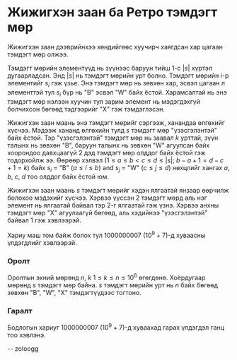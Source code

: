 Жижигхэн заан ба Ретро тэмдэгт мөр
==================================

Жижигхэн заан дээврийнхээ хөндийгөөс хуучирч хаягдсан хар цагаан тэмдэгт мөр
олжээ.

Тэмдэгт мөрийн элементүүд нь зүүнээс баруун тийш $1$-с $|s|$ хүртэл
дугаарладсан. Энд $|s|$ нь тэмдэгт мөрийн урт болно. Тэмдэгт мөрийн $i$-р
элементийг $s_i$ гэж үзье. Энэ тэмдэгт мөр нь зөвхөн хар, эсвэл цагаан л
элементтэй тул $s_i$ бүр нь "B" эсвэл "W" байх ёстой. Харамсалтай нь энэ тэмдэгт
мөр нэлээн хуучин тул зарим элемент нь мэдэгдэхгүй болчихсон бөгөөд тэдгээрийг
"X" гэж тэмдэглэсэн.

Жижигхэн заан маань энэ тэмдэгт мөрийг сэргээж, ханандаа өлгөхийг хүсчээ. Мэдээж
хананд өлгөхийн тулд $s$ тэмдэгт мөр "үзэсгэлэнтэй" байх ёстой. Тэр
"үзэсгэлэнтэй" тэмдэгт мөр нь заавал $k$ урттай, зүүн талынх нь зөвхөн "B",
баруун талынх нь зөвхөн "W" агуулсан байх хоорондоо давхцаагүй 2 дэд тэмдэгт мөр
олддог байх ёстой гэж тодорхойлж ээ. Өөрөөр хэлвэл ($1 ≤ a ≤ b < c ≤ d ≤ |s|$;
$b - a + 1 = d - c + 1 = k$) байх $s_i$ = "B" ($a≤ i ≤ b$) and $s_j$ = "W" ($c ≤
j ≤ d$) нөхцлийг хангах $a$, $b$, $c$, $d$ тоо олддог байх ёстой юм.

Жижигхэн заан маань $s$ тэмдэгт мөрийг хэдэн ялгаатай янзаар өөрчилж болохоо
мэдэхийг хүсчээ. Хэрвээ үүссэн 2 тэмдэгт мөрд аль нэг элемент нь ялгаатай байвал
тэр 2-г ялгаатай гэж үзнэ. Хэрвээ анхны тэмдэгт мөр "X" агуулаагүй бөгөөд, аль
хэдийнээ "үзэсгэлэнтэй" байвал $1$ гэж хэвлээрэй.

Хариу маш том байж болох тул $1000000007$ ($10^9 + 7$)-д хуваасны үлдэгдлийг
хэвлээрэй.


### Оролт
Оролтын эхний мөрөнд $n$, $k$ $1≤ k ≤ n≤ 10^6$ өгөгдөнө. Хоёрдугаар мөрөнд $s$
тэмдэгт мөр байна. $s$ тэмдэгт мөрийн урт нь $n$ байх бөгөөд зөвхөн "B", "W",
"X" тэмдэгтүүдээс тогтоно.


### Гаралт
Бодлогын хариуг $1000000007$ ($10^9 + 7$)-д хуваахад гарах үлдэгдэл ганц тоо
хэвлэнэ.

-- zoloogg
